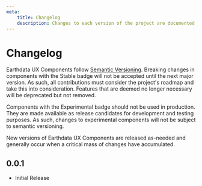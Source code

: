 ```yaml
---
meta:
    title: Changelog
    description: Changes to each version of the project are documented here.
---
```


# Changelog

Earthdata UX Components follow [Semantic Versioning](https://semver.org/). Breaking changes in components with the <sl-badge variant="primary" pill>Stable</sl-badge> badge will not be accepted until the next major version. As such, all contributions must consider the project's roadmap and take this into consideration. Features that are deemed no longer necessary will be deprecated but not removed.

Components with the <sl-badge variant="warning" pill>Experimental</sl-badge> badge should not be used in production. They are made available as release candidates for development and testing purposes. As such, changes to experimental components will not be subject to semantic versioning.

New versions of Earthdata UX Components are released as-needed and generally occur when a critical mass of changes have accumulated.

## 0.0.1

-   Initial Release
